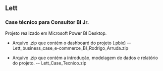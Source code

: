 ## Lett
### Case técnico para Consultor BI Jr.

Projeto realizado em Microsoft Power BI Desktop.

- Arquivo .zip que contém o dashboard do projeto (.pbix)
-- Lett_business_case_e-commerce_BI_Rodrigo_Arruda.zip

- Arquivo .zip que contém a introdução, modelagem de dados e relatório do projeto.
-- Lett_Case_Tecnico.zip

